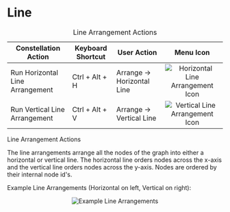 # Line

<table class="table table-striped">
<caption>Line Arrangement Actions</caption>
<thead>
<tr class="header">
<th>Constellation Action</th>
<th>Keyboard Shortcut</th>
<th>User Action</th>
<th style="text-align: center;">Menu Icon</th>
</tr>
</thead>
<tbody>
<tr class="odd">
<td>Run Horizontal Line Arrangement</td>
<td>Ctrl + Alt + H</td>
<td>Arrange -&gt; Horizontal Line</td>
<td style="text-align: center;"><img src="../constellation/CoreArrangementPlugins/src/au/gov/asd/tac/constellation/plugins/arrangements/docs/resources/gridhoriz.png" alt="Horizontal Line Arrangement Icon" /></td>
</tr>
<tr class="even">
<td>Run Vertical Line Arrangement</td>
<td>Ctrl + Alt + V</td>
<td>Arrange -&gt; Vertical Line</td>
<td style="text-align: center;"><img src="../constellation/CoreArrangementPlugins/src/au/gov/asd/tac/constellation/plugins/arrangements/docs/resources/gridvert.png" alt="Vertical Line Arrangement Icon" /></td>
</tr>
</tbody>
</table>

Line Arrangement Actions

The line arrangements arrange all the nodes of the graph into either a
horizontal or vertical line. The horizontal line orders nodes across the
x-axis and the vertical line orders nodes across the y-axis. Nodes are
ordered by their internal node id's.

Example Line Arrangements (Horizontal on left, Vertical on right):

<div style="text-align: center">

![Example Line
Arrangements](../constellation/CoreArrangementPlugins/src/au/gov/asd/tac/constellation/plugins/arrangements/docs/resources/LineArrangement.png)

</div>
